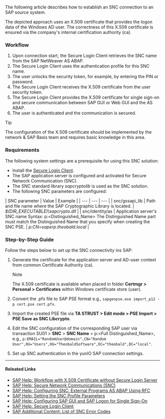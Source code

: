 The following article describes how to establish an SNC connection to an SAP source system.

The depicted approach uses an X.509 certificate that provides the logon data of the Windows AD user. The correctness of this X.509 certificate is ensured via the company's internal certification authority (ca).

### Workflow

1. Upon connection start, the Secure Login Client retrieves the SNC name from the SAP NetWeaver AS ABAP.
1. The Secure Login Client uses the authentication profile for this SNC name.
1. The user unlocks the security token, for example, by entering the PIN or password.
1. The Secure Login Client receives the X.509 certificate from the user security token.
1. The Secure Login Client provides the X.509 certificate for single sign-on and secure communication between SAP GUI or Web GUI and the AS ABAP.
1. The user is authenticated and the communication is secured.

Tip

The configuration of the X.509 certificate should be implemented by the network & SAP Basis team and requires basic knowledge in this area.

### Requirements

The following system settings are a prerequisite for using this SNC solution:

- Install the [Secure Login Client](https://help.sap.com/viewer/df185fd53bb645b1bd99284ee4e4a750/3.0/en-US/da610fd072e4409baa8b6a96973b5c67.html).
- The SAP application server is configured and activated for Secure Network Communication (SNC).
- The SNC standard library *sapcryptolib* is used as the SNC solution.
- The following SNC parameters are configured:

| SNC parameter | Value | Example | | --- | --- | --- | | snc/gssapi_lib | Path and file name where the SAP Cryptographic Library is located. | *$(DIR_EXECUTABLE)\\sapcrypto.dll* | | snc/identity/as | Application server's SNC name Syntax: p:\<Distinguished_Name> The Distinguished Name part must match the Distinguished Name that you specify when creating the SNC PSE. | *p:CN=saperp.theobald.local* |

### Step-by-Step Guide

Follow the steps below to set up the SNC connectivity ins SAP:

1. Generate the certificate for the application server and AD-user context from common Certificate Authority (ca).

   Note

   The X.509 certificate is available when placed in folder **Certmgr > Personal > Certificates** within Windows certificate store (user).

1. Convert the .pfx file to SAP PSE format e.g., `sapgenpse.exe import_p12 -p cert.pse cert.pfx`.

1. Import the created PSE file via **TA STRUST > Edit mode > PSE Import > PSE Save as SNC Libcrypto**.

1. Edit the SNC configuration of the corresponding SAP user via transaction SU01 > **SNC** > **SNC Name** = p:\<Full Distinguished_Name>, e.g., `p:EMAIL="RandomUser@domain",CN="Random User",OU="Users",OU="TheobaldSoftware",DC="theobald",DC="local"`.

1. Set up SNC authentication in the yunIO SAP connection settings.

______________________________________________________________________

#### Releated Links

- [SAP Help: Workflow with X.509 Certificate without Secure Login Server](https://help.sap.com/viewer/df185fd53bb645b1bd99284ee4e4a750/3.0/en-US/06d9e59a0fd44aa4aa082ffad7d618e3.html)
- [SAP Help: Secure Network Communications (SNC)](https://help.sap.com/doc/saphelp_nw70/7.0.31/en-us/e6/56f466e99a11d1a5b00000e835363f/content.htm?no_cache=true)
- [SAP Help: Configuring SNC: External Programs AS ABAP Using RFC](https://help.sap.com/doc/saphelp_nwpi71/7.1/en-US/d9/e8a740bbaa4d8f8bee6f7b173bd99f/content.htm?loaded_from_frameset=true)
- [SAP Help: Setting the SNC Profile Parameters](https://help.sap.com/doc/saphelp_nw73ehp1/7.31.19/en-US/19/164442c1a1c353e10000000a1550b0/content.htm?no_cache=true)
- [SAP Help: Configuring SAP GUI and SAP Logon for Single Sign-On](https://help.sap.com/doc/saphelp_nw73ehp1/7.31.19/en-US/44/0ea40dc6970d1ce10000000a114a6b/content.htm?no_cache=true)
- [SAP Help: Secure Login Client](https://help.sap.com/viewer/df185fd53bb645b1bd99284ee4e4a750/3.0/en-US/ba21970855064e54a9246b6c6de67fb2.html)
- [SAP Additional Content: List of SNC Error Codes](https://wiki.scn.sap.com/wiki/display/Security/List+of+SNC+Error+Codes)
